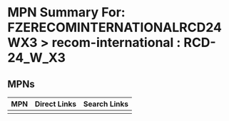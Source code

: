



# MPN Summary For: FZERECOMINTERNATIONALRCD24WX3 > recom-international : RCD-24_W_X3

## MPNs
  

|MPN|Direct Links|Search Links|
| :--- | :--- | :--- |
||||

